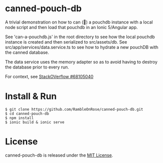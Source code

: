 # canned-pouch-db

A trivial demonstration on how to can (🥫) a pouchdb instance with a local node script and then load that pouchdb in an Ionic 5/Angular app.

See 'can-a-pouchdb.js' in the root directory to see how the local pouchdb instance is created and then serialized to src/assets/db.
See src/app/services/data.service.ts to see how to hydrate a new pouchDB with the canned database.

The data service uses the memory adapter so as to avoid having to destroy the database prior to every run.

For context, see [StackOVerflow #68105040](https://stackoverflow.com/questions/68105040/how-can-i-copy-pouchdb-0000003-log-file-to-ionic-5-and-retrieve-the-data/68245289#68245289)

# Install &amp; Run

```
$ git clone https://github.com/RambleOnRose/canned-pouch-db.git
$ cd canned-pouch-db
$ npm install  
$ ionic build & ionic serve
```


# License
canned-pouch-db is released under the [MIT License](https://github.com/RambleOnRose/canned-pouch-db/blob/master/LICENSE).


